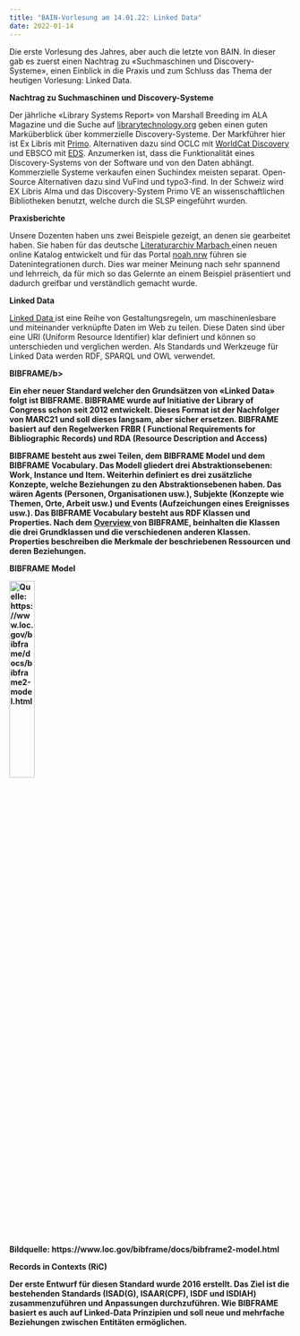 ```yaml
---
title: "BAIN-Vorlesung am 14.01.22: Linked Data"
date: 2022-01-14
---
```


<p>Die erste Vorlesung des Jahres, aber auch die letzte von BAIN.  In dieser gab es zuerst einen Nachtrag zu «Suchmaschinen und Discovery-Systeme», einen Einblick in die Praxis und zum Schluss das Thema der heutigen Vorlesung: Linked Data. </p>

<p><b>Nachtrag zu Suchmaschinen und Discovery-Systeme</b></p>

<p>Der jährliche «Library Systems Report» von Marshall Breeding im ALA Magazine und die Suche auf <a href="https://librarytechnology.org/products/main.pl">librarytechnology.org</a> geben einen guten Marküberblick über kommerzielle Discovery-Systeme. Der Markführer hier ist Ex Libris mit <a href="https://exlibrisgroup.com/de/produkte/primo/inhalts-index/">Primo</a>. Alternativen dazu sind OCLC mit <a href="https://www.oclc.org/de/worldcat-discovery.html">WorldCat Discovery</a> und EBSCO mit <a href="https://www.ebsco.com/de-de/wissenschaftliche-bibliotheken/produkte/ebsco-discovery-service">EDS</a>. Anzumerken ist, dass die Funktionalität eines Discovery-Systems von der Software und von den Daten abhängt. Kommerzielle Systeme verkaufen einen Suchindex meisten separat. Open-Source Alternativen dazu sind VuFind und typo3-find. In der Schweiz wird EX Libris Alma und das Discovery-System Primo VE an wissenschaftlichen Bibliotheken benutzt, welche durch die SLSP eingeführt wurden. </p>

<p><b>Praxisberichte</b></p>

<p>Unsere Dozenten haben uns zwei Beispiele gezeigt, an denen sie gearbeitet haben. Sie haben für das deutsche <a href=" https://www.dla-marbach.de/katalog-beta "> Literaturarchiv Marbach </a> einen neuen online Katalog entwickelt und für das Portal <a href=" https://noah.nrw/">noah.nrw</a> führen sie Datenintegrationen durch. Dies war meiner Meinung nach sehr spannend und lehrreich, da für mich so das Gelernte an einem Beispiel präsentiert und dadurch greifbar und verständlich gemacht wurde. </p>

<p><b>Linked Data</b></p>

<p> <a href=" https://www.ontotext.com/knowledgehub/fundamentals/linked-data-linked-open-data/ ">Linked Data </a> ist eine Reihe von Gestaltungsregeln, um maschinenlesbare und miteinander verknüpfte Daten im Web zu teilen. Diese Daten sind über eine URI (Uniform Resource Identifier) klar definiert und können so unterschieden und verglichen werden. Als Standards und Werkzeuge für Linked Data werden RDF, SPARQL und OWL verwendet. </p>

<p><b>BIBFRAME/b></p>

<p>Ein eher neuer Standard welcher den Grundsätzen von «Linked Data» folgt ist BIBFRAME. BIBFRAME wurde auf Initiative der Library of Congress schon seit 2012 entwickelt. Dieses Format ist der Nachfolger von MARC21 und soll dieses langsam, aber sicher ersetzen. BIBFRAME basiert auf den Regelwerken FRBR ( Functional Requirements for Bibliographic Records) und RDA (Resource Description and Access) </p>

<p>BIBFRAME besteht aus zwei Teilen, dem BIBFRAME Model und dem BIBFRAME Vocabulary. Das Modell gliedert drei Abstraktionsebenen: Work, Instance und Item. Weiterhin definiert es drei zusätzliche Konzepte, welche Beziehungen zu den Abstraktionsebenen haben. Das wären Agents (Personen, Organisationen usw.), Subjekte (Konzepte wie Themen, Orte, Arbeit usw.) und Events (Aufzeichungen eines Ereignisses usw.). Das BIBFRAME Vocabulary besteht aus RDF Klassen und Properties. Nach dem <a href="https://www.loc.gov/bibframe/docs/bibframe2-model.html"> Overview </a> von BIBFRAME, beinhalten die Klassen die drei Grundklassen und die verschiedenen anderen Klassen. Properties beschreiben die Merkmale der beschriebenen Ressourcen und deren Beziehungen. </p>

<p><b>BIBFRAME Model</b></p>

<img src="https://www.loc.gov/bibframe/docs/images/bf2-model.jpg" class="w3-round-small" alt="Quelle: https://www.loc.gov/bibframe/docs/bibframe2-model.html" style="width:30%">

<p>Bildquelle: https://www.loc.gov/bibframe/docs/bibframe2-model.html</p>

<p><b>Records in Contexts (RiC)</b></p>
<p>Der erste Entwurf für diesen Standard wurde 2016 erstellt. Das Ziel ist die bestehenden Standards (ISAD(G), ISAAR(CPF), ISDF und ISDIAH) zusammenzuführen und Anpassungen durchzuführen. Wie BIBFRAME basiert es auch auf Linked-Data Prinzipien und soll neue und mehrfache Beziehungen zwischen Entitäten ermöglichen.  </p>

